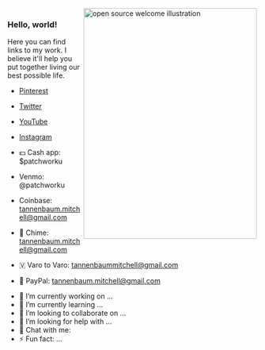 <img align="right" src="https://github.com/kmt901/kmt901/blob/master/kaya_illustration.PNG" alt="open source welcome illustration" width=350px height=465px/>

### Hello, world!

Here you can find links to my work. 
I believe it'll help you put together living our best possible life.

* [Pinterest](https://pinterest.com/naturallymitchell)
* [Twitter](https://twitter.com/hereismitchell)
* [YouTube](https://www.youtube.com/channel/UCgbLNarH61kZoHh-RxTzXPA)
* [Instagram](https://instagram.com/mitchellmtv0)


* 💵 Cash app: $patchworku
* Venmo: @patchworku
* Coinbase: tannenbaum.mitchell@gmail.com
* 🔔 Chime: tannenbaum.mitchell@gmail.com
* 🇻 Varo to Varo: tannenbaummitchell@gmail.com
* 🤝 PayPal: tannenbaum.mitchell@gmail.com

- 🔭 I’m currently working on ...
- 🌱 I’m currently learning ...
- 👯 I’m looking to collaborate on ...
- 🤔 I’m looking for help with ...
- 💬 Chat with me:
- ⚡ Fun fact: ...
